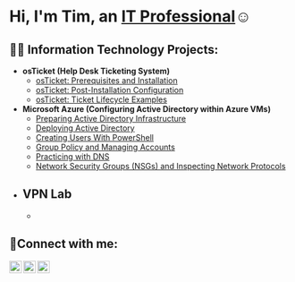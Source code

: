 <h1>Hi, I'm Tim, an <a href="https://www.linkedin.com/in/timothy-meyer-/?trk=public_profile-settings_edit-profile-content">IT Professional</a>☺</h1>

<h2>👨‍💻 Information Technology Projects:</h2>

- <b>osTicket (Help Desk Ticketing System)</b>
  - [osTicket: Prerequisites and Installation](https://github.com/TIm-the-IT-dad/osticket-prereqs)
  - [osTicket: Post-Installation Configuration](https://github.com/TIm-the-IT-dad/osticket-post-installation)
  - [osTicket: Ticket Lifecycle Examples](https://github.com/TIm-the-IT-dad/ticket-lifecycle)
- <b>Microsoft Azure (Configuring Active Directory within Azure VMs)</b>
  - [Preparing Active Directory Infrastructure](https://github.com/TIm-the-IT-dad/configure-ad)
  - [Deploying Active Directory](https://github.com/TIm-the-IT-dad/configure-ad)
  - [Creating Users With PowerShell](https://github.com/TIm-the-IT-dad/configure-ad)
  - [Group Policy and Managing Accounts](https://github.com/TIm-the-IT-dad/configure-ad)
  - [Practicing with DNS](https://github.com/TIm-the-IT-dad/configure-ad)
  - [Network Security Groups (NSGs) and Inspecting Network Protocols](https://github.com/TIm-the-IT-dad/azure-network-protocols)
- <b>VPN Lab</b>
  -
  -


<h2>🤳Connect with me:</h2>

[<img align="left" alt="Josh | Twitter" width="22px" src="https://cdn.jsdelivr.net/npm/simple-icons@v3/icons/twitter.svg" />][twitter]
[<img align="left" alt="Josh | LinkedIn" width="22px" src="https://cdn.jsdelivr.net/npm/simple-icons@v3/icons/linkedin.svg" />][linkedin]
[<img align="left" alt="Josh | Instagram" width="22px" src="https://cdn.jsdelivr.net/npm/simple-icons@v3/icons/instagram.svg" />][instagram]

[twitter]: https://twitter.com/
[instagram]: https://www.instagram.com/
[linkedin]: https://www.linkedin.com/in/timothy-meyer-/
[facebook]: https://www.facebook.com/
